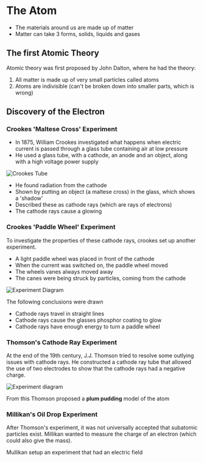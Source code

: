 # The Atom

- The materials around us are made up of matter
- Matter can take 3 forms, solids, liquids and gases

## The first Atomic Theory

Atomic theory was first proposed by John Dalton, where he had the theory:

1. All matter is made up of very small particles called atoms
2. Atoms are indivisible (can't be broken down into smaller parts, which is wrong)

## Discovery of the Electron

### Crookes 'Maltese Cross' Experiment

- In 1875, William Crookes investigated what happens when electric current is passed through a glass tube containing air at low pressure
- He used a glass tube, with a cathode, an anode and an object, along with a high voltage power supply

![Crookes Tube](https://upload.wikimedia.org/wikipedia/commons/b/bf/Crookes_tube_two_views.jpg)

- He found radiation from the cathode
- Shown by putting an object (a maltese cross) in the glass, which shows a 'shadow'
- Described these as cathode rays (which are rays of electrons)
- The cathode rays cause a glowing

### Crookes 'Paddle Wheel' Experiment

To investigate the properties of these cathode rays, crookes set up another experiment.

- A light paddle wheel was placed in front of the cathode
- When the current was switched on, the paddle wheel moved
- The wheels vanes always moved away
- The canes were being struck by particles, coming from the cathode

![Experiment Diagram](https://physicsmax.com/wp-content/uploads/2014/08/1603.jpg)

The following conclusions were drawn

- Cathode rays travel in straight lines
- Cathode rays cause the glasses phosphor coating to glow
- Cathode rays have enough energy to turn a paddle wheel

### Thomson's Cathode Ray Experiment

At the end of the 19th century, J.J. Thomson tried to resolve some outlying issues with cathode rays.
He constructed a cathode ray tube that allowed the use of two electrodes to show that the cathode rays had a negative charge.

![Experiment diagram](https://files.mtstatic.com/site_4334/30348/0?Expires=1535734765&Signature=XDAtCXm23H0ylxIWXV~6EWPODAq8qeMZLhejOum~h6B62fj6rSnOgnkQ0quNugcjyKYIk0XGHDDIBd~5Nw3J6yGdKnMepUeDXYqKBqf234mVog6vE8ttcAdWuIFF31hcm3fEJ8cvQOKt9eIBWunWwB2a1Z-N7YopW~ksMn6cfZE_&Key-Pair-Id=APKAJ5Y6AV4GI7A555NA)

From this Thomson proposed a **plum pudding** model of the atom

### Millikan's Oil Drop Experiment

After Thomson's experiment, it was not universally accepted that subatomic particles exist.
Millikan wanted to measure the charge of an electron (which could also give the mass).

Mullikan setup an experiment that had an electric field
